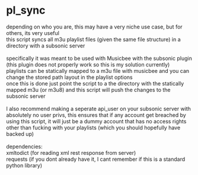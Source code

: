 # pl_sync

depending on who you are, this may have a very niche use case, but for others, its very useful <br />
this script syncs all m3u playlist files (given the same file structure) in a directory with a subsonic server <br />
<br />
specifically it was meant to be used with Musicbee with the subsonic plugin (this plugin does not properly work so this is my solution currently) <br />
playlists can be statically mapped to a m3u file with musicbee and you can change the stored path layout in the playlist options <br />
once this is done just point the script to a the directory with the statically mapped m3u (or m3u8) and this script will push the changes to the subsonic server <br />
<br />
I also recommend making a seperate api_user on your subsonic server with absolutely no user privs, this ensures that if any account get breached by using this
script, it will just be a dummy account that has no access rights other than fucking with your playlists (which you should hopefully have backed up) <br />
<br />
dependencies: <br />
  xmltodict (for reading xml rest response from server) <br />
  requests (if you dont already have it, I cant remember if this is a standard python library) <br />
